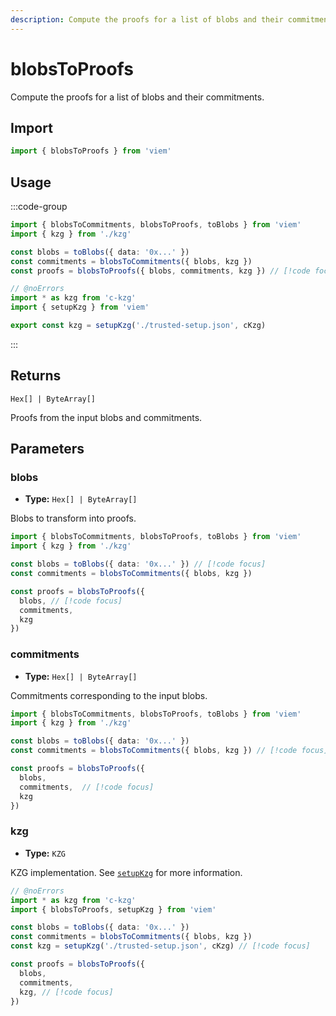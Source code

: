 ```yaml
---
description: Compute the proofs for a list of blobs and their commitments.
---
```


# blobsToProofs

Compute the proofs for a list of blobs and their commitments.

## Import

```ts twoslash
import { blobsToProofs } from 'viem'
```

## Usage

:::code-group

```ts twoslash [example.ts]
import { blobsToCommitments, blobsToProofs, toBlobs } from 'viem'
import { kzg } from './kzg'

const blobs = toBlobs({ data: '0x...' })
const commitments = blobsToCommitments({ blobs, kzg })
const proofs = blobsToProofs({ blobs, commitments, kzg }) // [!code focus]
```

```ts twoslash [kzg.ts] filename="kzg.ts"
// @noErrors
import * as kzg from 'c-kzg'
import { setupKzg } from 'viem'

export const kzg = setupKzg('./trusted-setup.json', cKzg)
```

:::

## Returns

`Hex[] | ByteArray[]`

Proofs from the input blobs and commitments.

## Parameters

### blobs

- **Type:** `Hex[] | ByteArray[]`

Blobs to transform into proofs.

```ts twoslash
import { blobsToCommitments, blobsToProofs, toBlobs } from 'viem'
import { kzg } from './kzg'

const blobs = toBlobs({ data: '0x...' }) // [!code focus]
const commitments = blobsToCommitments({ blobs, kzg })

const proofs = blobsToProofs({ 
  blobs, // [!code focus]
  commitments, 
  kzg 
})
```

### commitments

- **Type:** `Hex[] | ByteArray[]`

Commitments corresponding to the input blobs.

```ts twoslash
import { blobsToCommitments, blobsToProofs, toBlobs } from 'viem'
import { kzg } from './kzg'

const blobs = toBlobs({ data: '0x...' })
const commitments = blobsToCommitments({ blobs, kzg }) // [!code focus]

const proofs = blobsToProofs({ 
  blobs,
  commitments,  // [!code focus]
  kzg 
})
```

### kzg

- **Type:** `KZG`

KZG implementation. See [`setupKzg`](/docs/utilities/setupKzg) for more information.

```ts twoslash
// @noErrors
import * as kzg from 'c-kzg'
import { blobsToProofs, setupKzg } from 'viem'

const blobs = toBlobs({ data: '0x...' })
const commitments = blobsToCommitments({ blobs, kzg })
const kzg = setupKzg('./trusted-setup.json', cKzg) // [!code focus]

const proofs = blobsToProofs({ 
  blobs,
  commitments,
  kzg, // [!code focus]
}) 
```
